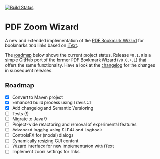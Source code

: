 [![Build Status](https://travis-ci.org/beatngu13/pdf-zoom-wizard.svg?branch=master)](https://travis-ci.org/beatngu13/pdf-zoom-wizard)

# PDF Zoom Wizard

A new and extended implementation of the [PDF Bookmark Wizard](https://bitbucket.org/beatngu13/pdfbookmarkwizard/) for bookmarks *and* links based on [iText](https://itextpdf.com/).

The [roadmap](#roadmap) below shows the current project status. Release `v0.1.0` is a simple GitHub port of the former PDF Bookmark Wizard (`v0.0.4.1`) that offers the same functionality. Have a look at the [changelog](https://github.com/beatngu13/pdf-zoom-wizard/blob/master/CHANGELOG.md) for the changes in subsequent releases.

## Roadmap

- [x] Convert to Maven project
- [x] Enhanced build process using Travis CI
- [x] Add changelog and Semantic Versioning
- [ ] Tests (!)
- [ ] Migrate to Java 9
- [ ] Project-wide refactoring and removal of experimental features
- [ ] Advanced logging using SLF4J and Logback
- [ ] ControlsFX for (modal) dialogs
- [ ] Dynamically resizing GUI content
- [ ] Wizard interface for new implementation with iText
- [ ] Implement zoom settings for links

